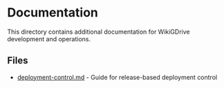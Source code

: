 # Documentation

This directory contains additional documentation for WikiGDrive development and operations.

## Files

- [deployment-control.md](deployment-control.md) - Guide for release-based deployment control